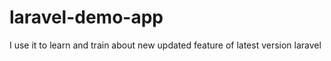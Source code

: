 # laravel-demo-app
I use it to learn and train about new updated feature of latest version laravel 
